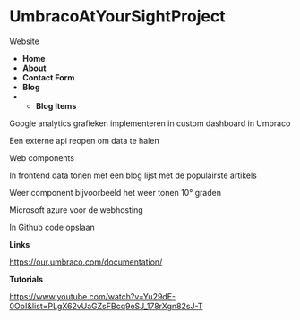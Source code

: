# UmbracoAtYourSightProject

Website

- **Home**
- **About**
- **Contact Form**
- **Blog**
- - **Blog Items**


Google analytics grafieken implementeren in custom dashboard in Umbraco

Een externe api reopen om data te halen

Web components

In frontend data tonen met een blog lijst met de populairste artikels

Weer component bijvoorbeeld het weer tonen 10° graden

Microsoft azure voor de webhosting

In Github code opslaan

**Links**

https://our.umbraco.com/documentation/

**Tutorials**

https://www.youtube.com/watch?v=Yu29dE-0OoI&list=PLgX62vUaGZsFBcq9eSJ_178rXgn82sJ-T

